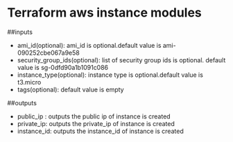 # Terraform aws instance modules

##inputs

* ami_id(optional): ami_id is optional.default value is ami-090252cbe067a9e58
* security_group_ids(optional): list of security group ids is optional. default value is sg-0dfd90a1b1091c086
* instance_type(optional): instance type is optional.default value is t3.micro
* tags(optional): default value is empty

##outputs
* public_ip : outputs the public ip of instance is created
* private_ip: outputs the private_ip of instance is created
* instance_id: outputs the instance_id of instance is created
